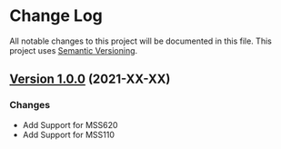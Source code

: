 # Change Log

All notable changes to this project will be documented in this file. This project uses [Semantic Versioning](https://semver.org/).

## [Version 1.0.0](https://github.com/donavanbecker/homebridge-meross-cloud/) (2021-XX-XX)

### Changes

- Add Support for MSS620
- Add Support for MSS110